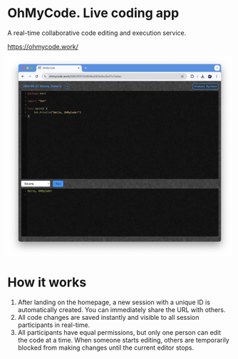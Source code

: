 # OhMyCode. Live coding app

A real-time collaborative code editing and execution service.

https://ohmycode.work/

![OhMyCode preview](preview.png)

# How it works

1. After landing on the homepage, a new session with a unique ID is automatically created. You can immediately share the URL with others.
2. All code changes are saved instantly and visible to all session participants in real-time.
3. All participants have equal permissions, but only one person can edit the code at a time. When someone starts editing, others are temporarily blocked from making changes until the current editor stops.
